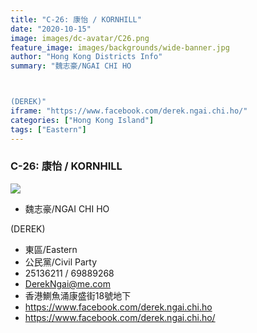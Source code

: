 ```yaml
---
title: "C-26: 康怡 / KORNHILL"
date: "2020-10-15"
image: images/dc-avatar/C26.png
feature_image: images/backgrounds/wide-banner.jpg
author: "Hong Kong Districts Info"
summary: "魏志豪/NGAI CHI HO

(DEREK)"
iframe: "https://www.facebook.com/derek.ngai.chi.ho/"
categories: ["Hong Kong Island"]
tags: ["Eastern"]
---
```


### C-26: 康怡 / KORNHILL  
![](/images/dc-avatar/C26.png)  

 - 魏志豪/NGAI CHI HO

(DEREK)  
 - 東區/Eastern  
 - 公民黨/Civil Party  
 - 25136211 / 69889268  
 - DerekNgai@me.com  
 - 香港鰂魚涌康盛街18號地下  
 - https://www.facebook.com/derek.ngai.chi.ho  
 - https://www.facebook.com/derek.ngai.chi.ho/
